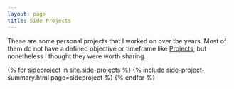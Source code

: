 ```yaml
---
layout: page
title: Side Projects
---
```

These are some personal projects that I worked on over the years. Most of them do not have a defined objective or timeframe like [Projects](/projects), but nonetheless I thought they were worth sharing.

<div class="side-projects-holder">
{% for sideproject in site.side-projects %}
{% include side-project-summary.html page=sideproject %}
{% endfor %}
</div>